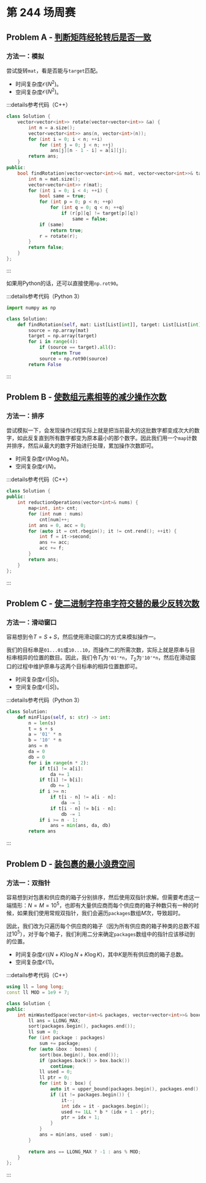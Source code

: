 # 第 244 场周赛

## Problem A - [判断矩阵经轮转后是否一致](https://leetcode.cn/problems/determine-whether-matrix-can-be-obtained-by-rotation/)

### 方法一：模拟

尝试旋转`mat`，看是否能与`target`匹配。

- 时间复杂度$\mathcal{O}(N^2)$。
- 空间复杂度$\mathcal{O}(N^2)$。

:::details参考代码（C++）

```cpp
class Solution {
    vector<vector<int>> rotate(vector<vector<int>> &a) {
        int n = a.size();
        vector<vector<int>> ans(n, vector<int>(n));
        for (int i = 0; i < n; ++i)
            for (int j = 0; j < n; ++j)
                ans[j][n - 1 - i] = a[i][j];
        return ans;
    }
public:
    bool findRotation(vector<vector<int>>& mat, vector<vector<int>>& target) {
        int n = mat.size();
        vector<vector<int>> r(mat);
        for (int i = 0; i < 4; ++i) {
            bool same = true;
            for (int p = 0; p < n; ++p)
                for (int q = 0; q < n; ++q)
                    if (r[p][q] != target[p][q])
                        same = false;
            if (same)
                return true;
            r = rotate(r);
        }
        return false;
    }
};
```

:::

如果用Python的话，还可以直接使用`np.rot90`。

:::details参考代码（Python 3）

```python
import numpy as np

class Solution:
    def findRotation(self, mat: List[List[int]], target: List[List[int]]) -> bool:
        source = np.array(mat)
        target = np.array(target)
        for i in range(4):
            if (source == target).all():
                return True
            source = np.rot90(source)
        return False
```

:::

## Problem B - [使数组元素相等的减少操作次数](https://leetcode.cn/problems/reduction-operations-to-make-the-array-elements-equal/)

### 方法一：排序

尝试模拟一下，会发现操作过程实际上就是把当前最大的这批数字都变成次大的数字，如此反复直到所有数字都变为原本最小的那个数字。因此我们用一个`map`计数并排序，然后从最大的数字开始进行处理，累加操作次数即可。

- 时间复杂度$\mathcal{O}(N\log N)$。
- 空间复杂度$\mathcal{O}(N)$。

:::details参考代码（C++）

```cpp
class Solution {
public:
    int reductionOperations(vector<int>& nums) {
        map<int, int> cnt;
        for (int num : nums)
            cnt[num]++;
        int ans = 0, acc = 0;
        for (auto it = cnt.rbegin(); it != cnt.rend(); ++it) {
            int f = it->second;
            ans += acc;
            acc += f;
        }
        return ans;
    }
};      
```

:::

## Problem C - [使二进制字符串字符交替的最少反转次数](https://leetcode.cn/problems/minimum-number-of-flips-to-make-the-binary-string-alternating/)

### 方法一：滑动窗口

容易想到令$T=S+S$，然后使用滑动窗口的方式来模拟操作一。

我们的目标串是`01...01`或`10...10`，而操作二的所需次数，实际上就是原串与目标串相异的位置的数目。因此，我们令$T_1$为`'01'*n`，$T_2$为`'10'*n`，然后在滑动窗口的过程中维护原串与这两个目标串的相异位置数即可。

- 时间复杂度$\mathcal{O}(|S|)$。
- 空间复杂度$\mathcal{O}(|S|)$。

:::details参考代码（Python 3）

```python
class Solution:
    def minFlips(self, s: str) -> int:
        n = len(s)
        t = s + s
        a = '01' * n
        b = '10' * n
        ans = n
        da = 0
        db = 0
        for i in range(n * 2):
            if t[i] != a[i]:
                da += 1
            if t[i] != b[i]:
                db += 1
            if i >= n:
                if t[i - n] != a[i - n]:
                    da -= 1
                if t[i - n] != b[i - n]:
                    db -= 1
            if i >= n - 1:
                ans = min(ans, da, db)
        return ans
```

:::

## Problem D - [装包裹的最小浪费空间](https://leetcode.cn/contest/weekly-contest-244/problems/minimum-space-wasted-from-packaging/)

### 方法一：双指针

容易想到对包裹和供应商的箱子分别排序，然后使用双指针求解。但需要考虑这一端情形：$N=M=10^5$，也即有大量供应商而每个供应商的箱子种数只有一种的时候，如果我们使用常规双指针，我们会遍历`packages`数组$M$次，导致超时。

因此，我们改为只遍历每个供应商的箱子（因为所有供应商的箱子种类的总数不超过$10^5$），对于每个箱子，我们利用二分来确定`packages`数组中的指针应该移动到的位置。

- 时间复杂度$\mathcal{O}((N+K)\log N+K\log K)$，其中$K$是所有供应商的箱子总数。
- 空间复杂度$\mathcal{O}(1)$。

:::details参考代码（C++）

```cpp
using ll = long long;
const ll MOD = 1e9 + 7;

class Solution {
public:
    int minWastedSpace(vector<int>& packages, vector<vector<int>>& boxes) {
        ll ans = LLONG_MAX;
        sort(packages.begin(), packages.end());
        ll sum = 0;
        for (int package : packages)
            sum += package;
        for (auto &box : boxes) {
            sort(box.begin(), box.end());
            if (packages.back() > box.back())
                continue;
            ll used = 0;
            ll ptr = 0;
            for (int b : box) {
                auto it = upper_bound(packages.begin(), packages.end(), b);
                if (it != packages.begin()) {
                    it--;
                    int idx = it - packages.begin();
                    used += 1LL * b * (idx + 1 - ptr);
                    ptr = idx + 1;
                }
            }
            ans = min(ans, used - sum);
        }
        
        return ans == LLONG_MAX ? -1 : ans % MOD;
    }
};
```

:::
